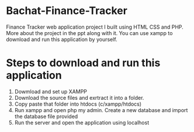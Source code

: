 # Bachat-Finance-Tracker
Finance Tracker web application project I built using HTML CSS and PHP. More about the project in the ppt along with it. You can use xampp to download and run this application by yourself.

<h1>Steps to download and run this application</h1>
<ol><li>
  Dowmload and set up XAMPP
  <li>
  Download the source files and exrtract it into a folder.
</li>
  <li>
  Copy paste that folder into htdocs (c/xampp/htdocs)
</li>
  <li>
  Run xampp and open php my admin. Create a new database and import the database file provided
</li>
  <li>
  Run the server and open the application using localhost
</li>
  
</li></ol>
